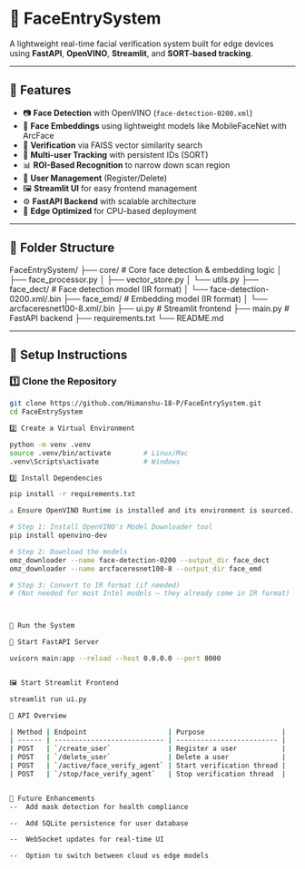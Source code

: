 # 🧠 FaceEntrySystem

A lightweight real-time facial verification system built for edge devices using **FastAPI**, **OpenVINO**, **Streamlit**, and **SORT-based tracking**.

---

## 🚀 Features

- 📷 **Face Detection** with OpenVINO (`face-detection-0200.xml`)
- 🧠 **Face Embeddings** using lightweight models like MobileFaceNet with ArcFace
- 🧬 **Verification** via FAISS vector similarity search
- 🧍 **Multi-user Tracking** with persistent IDs (SORT)
- 📊 **ROI-Based Recognition** to narrow down scan region
- 🧾 **User Management** (Register/Delete)
- 🖼️ **Streamlit UI** for easy frontend management
- ⚙️ **FastAPI Backend** with scalable architecture
- 🧊 **Edge Optimized** for CPU-based deployment

---

## 📂 Folder Structure

FaceEntrySystem/
├── core/                     # Core face detection & embedding logic
│   ├── face_processor.py
│   ├── vector_store.py
│   └── utils.py
├── face_dect/                # Face detection model (IR format)
│   └── face-detection-0200.xml/.bin
├── face_emd/                 # Embedding model (IR format)
│   └── arcfaceresnet100-8.xml/.bin
├── ui.py                     # Streamlit frontend
├── main.py                   # FastAPI backend
├── requirements.txt
└── README.md



---

## 🔧 Setup Instructions

### 1️⃣ Clone the Repository

```bash
git clone https://github.com/Himanshu-18-P/FaceEntrySystem.git
cd FaceEntrySystem

2️⃣ Create a Virtual Environment

python -m venv .venv
source .venv/bin/activate        # Linux/Mac
.venv\Scripts\activate           # Windows

3️⃣ Install Dependencies

pip install -r requirements.txt

⚠️ Ensure OpenVINO Runtime is installed and its environment is sourced.

# Step 1: Install OpenVINO's Model Downloader tool
pip install openvino-dev

# Step 2: Download the models
omz_downloader --name face-detection-0200 --output_dir face_dect
omz_downloader --name arcfaceresnet100-8 --output_dir face_emd

# Step 3: Convert to IR format (if needed)
# (Not needed for most Intel models — they already come in IR format)



🚦 Run the System

🧠 Start FastAPI Server

uvicorn main:app --reload --host 0.0.0.0 --port 8000


🖼️ Start Streamlit Frontend

streamlit run ui.py

🧪 API Overview

| Method | Endpoint                    | Purpose                   |
| ------ | --------------------------- | ------------------------- |
| POST   | `/create_user`              | Register a user           |
| POST   | `/delete_user`              | Delete a user             |
| POST   | `/active/face_verify_agent` | Start verification thread |
| POST   | `/stop/face_verify_agent`   | Stop verification thread  |


📌 Future Enhancements
--  Add mask detection for health compliance

--  Add SQLite persistence for user database

--  WebSocket updates for real-time UI

--  Option to switch between cloud vs edge models
